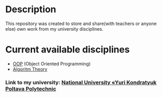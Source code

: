 # Description

This repository was created to store and share(with teachers or anyone else) own work from my university disciplines.

# Сurrent available disciplines

- [OOP](https://github.com/YuraKryvoruchko/University-Repository/tree/master/OOP) (Object Oriented Programming)
- [Algoritm Theory](https://github.com/YuraKryvoruchko/University-Repository/tree/master/AlgoritmTheory)

### Link to my university: [National University «Yuri Kondratyuk Poltava Polytechnic](https://nupp.edu.ua/)
